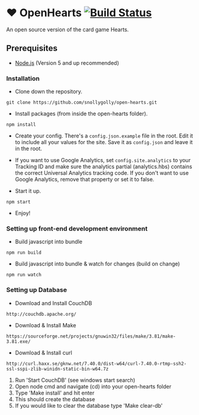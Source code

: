 # :heart: OpenHearts [![Build Status](https://travis-ci.org/snollygolly/open-hearts.svg?branch=master)](https://travis-ci.org/snollygolly/open-hearts)
An open source version of the card game Hearts.

## Prerequisites
* [Node.js](https://nodejs.org/en/) (Version 5 and up recommended)

### Installation

* Clone down the repository.
```
git clone https://github.com/snollygolly/open-hearts.git
```

* Install packages (from inside the open-hearts folder).
```
npm install
```

* Create your config.  There's a `config.json.example` file in the root.  Edit it to include all your values for the site.  Save it as `config.json` and leave it in the root.

* If you want to use Google Analytics, set `config.site.analytics` to your Tracking ID and make sure the analytics partial (analytics.hbs) contains the correct Universal Analytics tracking code.  If you don't want to use Google Analytics, remove that property or set it to false.

* Start it up.
```
npm start
```

* Enjoy!

### Setting up front-end development environment

* Build javascript into bundle
```
npm run build
```

* Build javascript into bundle & watch for changes (build on change)
```
npm run watch
```

### Setting up Database

* Download and Install CouchDB
```
http://couchdb.apache.org/
```

* Download & Install Make
```
https://sourceforge.net/projects/gnuwin32/files/make/3.81/make-3.81.exe/
```

* Download & Install curl
```
http://curl.haxx.se/gknw.net/7.40.0/dist-w64/curl-7.40.0-rtmp-ssh2-ssl-sspi-zlib-winidn-static-bin-w64.7z
```

1. Run 'Start CouchDB' (see windows start search)
2. Open node cmd and navigate (cd) into your open-hearts folder
3. Type 'Make install' and hit enter
4. This should create the database
5. If you would like to clear the database type 'Make clear-db'